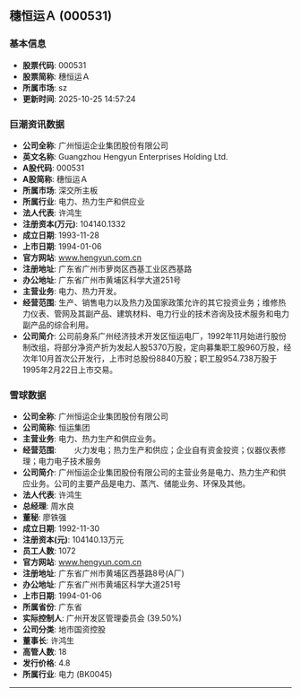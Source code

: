 ## 穗恒运Ａ (000531)

### 基本信息

- **股票代码**: 000531
- **股票简称**: 穗恒运Ａ
- **所属市场**: sz
- **更新时间**: 2025-10-25 14:57:24

### 巨潮资讯数据

- **公司全称**: 广州恒运企业集团股份有限公司
- **英文名称**: Guangzhou Hengyun Enterprises Holding Ltd.
- **A股代码**: 000531
- **A股简称**: 穗恒运Ａ
- **所属市场**: 深交所主板
- **所属行业**: 电力、热力生产和供应业
- **法人代表**: 许鸿生
- **注册资本(万元)**: 104140.1332
- **成立日期**: 1993-11-28
- **上市日期**: 1994-01-06
- **官方网站**: www.hengyun.com.cn
- **注册地址**: 广东省广州市萝岗区西基工业区西基路
- **办公地址**: 广东省广州市黄埔区科学大道251号
- **主营业务**: 电力、热力开发。
- **经营范围**: 生产、销售电力以及热力及国家政策允许的其它投资业务；维修热力仪表、管网及其副产品、建筑材料、电力行业的技术咨询及技术服务和电力副产品的综合利用。
- **公司简介**: 公司前身系广州经济技术开发区恒运电厂，1992年11月始进行股份制改组，将部分净资产折为发起人股5370万股，定向募集职工股960万股，经次年10月首次公开发行，上市时总股份8840万股；职工股954.738万股于1995年2月22日上市交易。

### 雪球数据

- **公司全称**: 广州恒运企业集团股份有限公司
- **公司简称**: 恒运集团
- **主营业务**: 电力、热力生产和供应业务。
- **经营范围**: 　　火力发电；热力生产和供应；企业自有资金投资；仪器仪表修理；电力电子技术服务
- **公司简介**: 广州恒运企业集团股份有限公司的主营业务是电力、热力生产和供应业务。公司的主要产品是电力、蒸汽、储能业务、环保及其他。
- **法人代表**: 许鸿生
- **总经理**: 周水良
- **董秘**: 廖铁强
- **成立日期**: 1992-11-30
- **注册资本(元)**: 104140.13万元
- **员工人数**: 1072
- **官方网站**: www.hengyun.com.cn
- **注册地址**: 广东省广州市黄埔区西基路8号(A厂)
- **办公地址**: 广东省广州市黄埔区科学大道251号
- **上市日期**: 1994-01-06
- **所属省份**: 广东省
- **实际控制人**: 广州开发区管理委员会 (39.50%)
- **公司分类**: 地市国资控股
- **董事长**: 许鸿生
- **高管人数**: 18
- **发行价格**: 4.8
- **所属行业**: 电力 (BK0045)

---